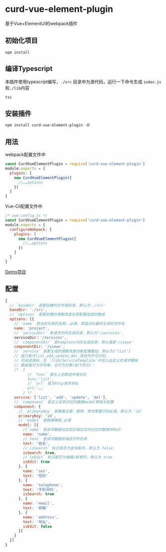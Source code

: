 # curd-vue-element-plugin
基于Vue+ElementUI的webpack插件

## 初始化项目
```
npm install
```
## 编译Typescript
本插件使用typescript编写，`./src` 目录中为源代码，运行一下命令生成 `index.js`和`./lib`内容
```
tsc
```

## 安装插件
```
npm install curd-vue-element-plugin -D
```

## 用法
webpack配置文件中
``` javascript
const CurdVueElementPlugin = require('curd-vue-element-plugin')
module.exports = {
  plugins: [
    new CurdVueElementPlugin({
      //……options  
    })
  ]
}
```
Vue-Cli配置文件中
```javascript
/* vue.config.js */
const CurdVueElementPlugin = require('curd-vue-element-plugin')
module.exports = {
  configureWebpack: {
    plugins: [
      new CurdVueElementPlugin({
        //……options
      })
    ]
  }
}
```

[Demo项目](https://github.com/Marstin/CurdVueElementPlugin)

## 配置
```javascript
{
  // `baseDir` 是要创建的文件根目录，默认为'./src'
  baseDir: './src', 
  // `options` 是要创建的增删改查实例配置组成的数组
  options: [{
    // `name` 是当前实例的名称，必填，其值对应最终生成的文件名
    name: 'project',
    // `serviceDir` 是请求代码生成目录，默认为'/services',
    serviceDir：'/services',
    // `componentDir` 是template代码生成目录，默认值是'/views'
    componentDir: '/views',
    // `service` 是要生成的增删改查功能配置数组，默认为['list']
    // 值只能为list,add,update,del 其他均不可识别。
    // 可阅读源码，在 `/lib/ServiceTemplate`中加入自定义的请求模板
    // 数组值可为字符串，也可为对象(如下所示)：
    /*  { 
          // `func` 值与上述数组中值对应
          func:'list',
          // `url` 值为http请求地址
          url:'……'
        } */
    service: ['list', 'add', 'update', 'del'],
    // `component` 是定义实例对应的数据model等相关配置
    component: {
      // `primaryKey` 是数据主键，删除、修改需要识别此值，默认为 'id'
      primaryKey: 'id',
      // `model` 是数据模板,必填
      model: [{
        //`name` 是该项数据对应前后端交互时对应的数据项标识
        name: 'name',
        //`text` 是该项数据前端显示的名称
        text: '姓名',
        //`isSearch` 标识是否为查询条件，默认为 false
        isSearch: true,
        //`isEdit` 标识是否为编辑/新增列，默认为 true
        isEdit: true
      }, {
        name: 'sex',
        text: '性别'
      }, {
        name: 'telephone',
        text: '手机号码',
        isSearch: true
      }, {
        name: 'email',
        text: '邮箱'
      }, {
        name: 'address',
        text: '地址',
        isEdit: false
      }]
    }
  }]
}
```



